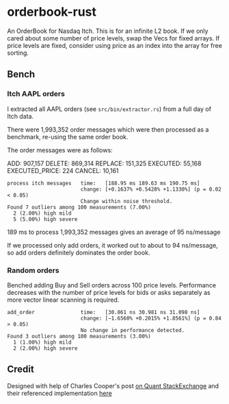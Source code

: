 # orderbook-rust

An OrderBook for Nasdaq Itch. This is for an infinite L2 book. If we only cared about some number of price levels, swap the Vecs for fixed arrays. If price levels are fixed, consider using price as an index into the array for free sorting.

## Bench

### Itch AAPL orders

I extracted all AAPL orders (see `src/bin/extractor.rs`) from a full day of Itch data.

There were 1,993,352 order messages which were then processed as a benchmark, re-using the same order book.

The order messages were as follows:

ADD: 907,157
DELETE: 869,314
REPLACE: 151,325
EXECUTED: 55,168
EXECUTED_PRICE: 224
CANCEL: 10,161

```
process itch messages   time:   [188.95 ms 189.63 ms 190.75 ms]
                        change: [+0.1637% +0.5428% +1.1330%] (p = 0.02 < 0.05)
                        Change within noise threshold.
Found 7 outliers among 100 measurements (7.00%)
  2 (2.00%) high mild
  5 (5.00%) high severe
```

189 ms to process 1,993,352 messages gives an average of 95 ns/message

If we processed only add orders, it worked out to about to 94 ns/message, so add orders definitely dominates the order book.

### Random orders

Benched adding Buy and Sell orders across 100 price levels. Performance decreases with the number of price levels for bids or asks separately as more vector linear scanning is required.

```
add_order               time:   [30.861 ns 30.981 ns 31.098 ns]
                        change: [−1.6560% +0.2015% +1.8561%] (p = 0.84 > 0.05)
                        No change in performance detected.
Found 3 outliers among 100 measurements (3.00%)
  1 (1.00%) high mild
  2 (2.00%) high severe
```

## Credit

Designed with help of Charles Cooper's post [on Quant StackExchange](https://quant.stackexchange.com/a/32482) and their referenced implementation [here](https://github.com/charles-cooper/itch-order-book)

